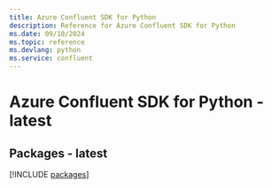 ```yaml
---
title: Azure Confluent SDK for Python
description: Reference for Azure Confluent SDK for Python
ms.date: 09/10/2024
ms.topic: reference
ms.devlang: python
ms.service: confluent
---
```

# Azure Confluent SDK for Python - latest
## Packages - latest
[!INCLUDE [packages](confluent-index.md)]